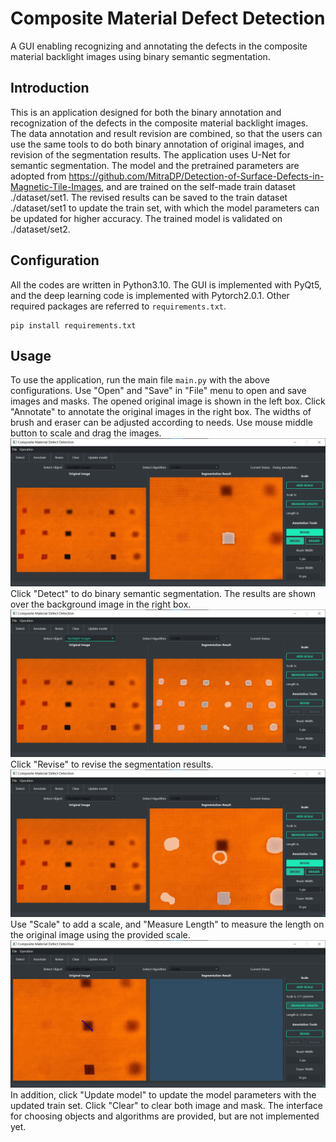 # Composite Material Defect Detection
A GUI enabling recognizing and annotating the defects in the composite material backlight images using binary semantic segmentation.

## Introduction
This is an application designed for both the binary annotation and recognization of the defects in the composite material backlight images. The data annotation and result revision are combined, so that the users can use the same tools to do both binary annotation of original images, and revision of the segmentation results. The application uses U-Net for semantic segmentation. The model and the pretrained parameters are adopted from https://github.com/MitraDP/Detection-of-Surface-Defects-in-Magnetic-Tile-Images, and are trained on the self-made train dataset ./dataset/set1. The revised results can be saved to the train dataset ./dataset/set1 to update the train set, with which the model parameters can be updated for higher accuracy. The trained model is validated on ./dataset/set2.

## Configuration
All the codes are written in Python3.10. The GUI is implemented with PyQt5, and the deep learning code is implemented with Pytorch2.0.1. Other required packages are referred to `requirements.txt`.
```
pip install requirements.txt
```

## Usage
To use the application, run the main file `main.py` with the above configurations. Use "Open" and "Save" in "File" menu to open and save images and masks. The opened original image is shown in the left box. Click "Annotate" to annotate the original images in the right box. The widths of brush and eraser can be adjusted according to needs. Use mouse middle button to scale and drag the images.
![annotation](https://github.com/SH-Xu/Composite-Material-Defect-Detection/blob/main/example_image/annotation.png)
Click "Detect" to do binary semantic segmentation. The results are shown over the background image in the right box.
![detect](https://github.com/SH-Xu/Composite-Material-Defect-Detection/blob/main/example_image/detect.png)
Click "Revise" to revise the segmentation results.
![revise](https://github.com/SH-Xu/Composite-Material-Defect-Detection/blob/main/example_image/revise.png)
Use "Scale" to add a scale, and "Measure Length" to measure the length on the original image using the provided scale.
![measure](https://github.com/SH-Xu/Composite-Material-Defect-Detection/blob/main/example_image/measure.png)
In addition, click "Update model" to update the model parameters with the updated train set. Click "Clear" to clear both image and mask. The interface for choosing objects and algorithms are provided, but are not implemented yet.
